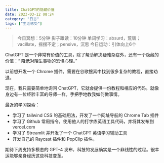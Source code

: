 ```yaml
---
title: ChatGPT的隐藏价值
date: 2023-03-12 08:24 
category: "日志"
tags: ["生活感受"]
---
```


> 今日冥想：5分钟
> 影子跟读：10分钟
> 单词学习：absurd，荒唐；vacillate，摇摆不定；pensive，沉思
> 今日运动：引体向上6个

ChatGPT 是一个非常有价值的工具，除了帮助解决疑难杂症外，还有一个隐藏的价值：“ 降低对陌生事物的恐惧心理。”

以前想开发一个 Chrome 插件，需要在谷歌搜索中找到很多复杂的教程，直接劝退。

现在，我只需要简单地询问 ChatGPT，它就会提供一份教程和相应的代码。就像身边有一位经验丰富的导师一样，手把手地教我如何做事情。

最近的学习探索：
- 学习了 tailwind CSS 的基础用法，开发了一个网址导航的 Chrome Tab 插件
- 学习了 Github 常用指令，使用他人的打字练英语工具代码，并将其发布到 vercel.com
- 学习了 Streamlit 并开发了一个 ChatGPT 英语学习辅助工具
- 开发自己的 Raycast 插件和 PopClip 插件。

期待下周支持多模态的 GPT-4 发布，科技的发展确实是一个非线性的过程。很幸运能够亲身经历这些科技变革。
